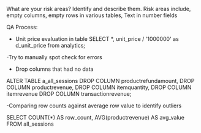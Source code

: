 What are your risk areas? Identify and describe them.
Risk areas include, empty columns, empty rows in various tables, Text in number fields


QA Process:

- Unit price evaluation in table
SELECT *, unit_price / '1000000' as d_unit_price
from analytics;

-Try to manually spot check for errors


- Drop columns that had no data

ALTER TABLE a_all_sessions
DROP COLUMN productrefundamount, 
DROP COLUMN productrevenue,
DROP COLUMN itemquantity,
DROP COLUMN itemrevenue
DROP COLUMN transactionrevenue; 



-Comparing row counts against average row value to identify outliers

SELECT COUNT(*) AS row_count, AVG(productrevenue) AS avg_value
FROM all_sessions